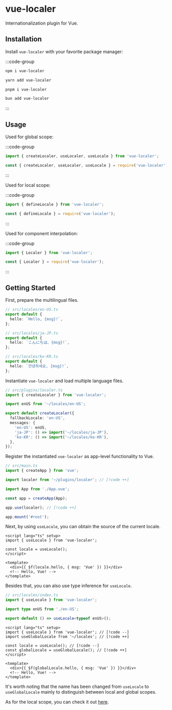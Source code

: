 # <div class="flex items-center">vue-localer[<div class="i-tabler-brand-github ms-2"></div>](https://github.com/Vanilla-IceCream/vue-localer)</div>

Internationalization plugin for Vue.

## Installation

Install `vue-localer` with your favorite package manager:

:::code-group

```sh [npm]
npm i vue-localer
```

```sh [Yarn]
yarn add vue-localer
```

```sh [pnpm]
pnpm i vue-localer
```

```sh [Bun]
bun add vue-localer
```

:::

## Usage

Used for global scope:

:::code-group

```ts [ESM]
import { createLocaler, useLocaler, useLocale } from 'vue-localer';
```

```ts [CJS]
const { createLocaler, useLocaler, useLocale } = require('vue-localer');
```

:::

Used for local scope:

:::code-group

```ts [ESM]
import { defineLocale } from 'vue-localer';
```

```ts [CJS]
const { defineLocale } = require('vue-localer');
```

:::

Used for component interpolation:

:::code-group

```ts [ESM]
import { Localer } from 'vue-localer';
```

```ts [CJS]
const { Localer } = require('vue-localer');
```

:::

## Getting Started

First, prepare the multilingual files.

```ts
// src/locales/en-US.ts
export default {
  hello: `Hello, {msg}!`,
};

// src/locales/ja-JP.ts
export default {
  hello: `こんにちは、{msg}!`,
};

// src/locales/ko-KR.ts
export default {
  hello: `안녕하세요, {msg}!`,
};
```

Instantiate `vue-localer` and load multiple language files.

```ts
// src/plugins/localer.ts
import { createLocaler } from 'vue-localer';

import enUS from '~/locales/en-US';

export default createLocaler({
  fallbackLocale: 'en-US',
  messages: {
    'en-US': enUS,
    'ja-JP': () => import('~/locales/ja-JP'),
    'ko-KR': () => import('~/locales/ko-KR'),
  },
});
```

Register the instantiated `vue-localer` as app-level functionality to Vue.

```ts
// src/main.ts
import { createApp } from 'vue';

import localer from '~/plugins/localer'; // [!code ++]

import App from './App.vue';

const app = createApp(App);

app.use(localer); // [!code ++]

app.mount('#root');
```

Next, by using `useLocale`, you can obtain the source of the current locale.

```vue
<script lang="ts" setup>
import { useLocale } from 'vue-localer';

const locale = useLocale();
</script>

<template>
  <div>{{ $f(locale.hello, { msg: 'Vue' }) }}</div>
  <!-- Hello, Vue! -->
</template>
```

Besides that, you can also use type inference for `useLocale`.

```ts
// src/locales/index.ts
import { useLocale } from 'vue-localer';

import type enUS from './en-US';

export default () => useLocale<typeof enUS>();
```

```vue
<script lang="ts" setup>
import { useLocale } from 'vue-localer'; // [!code --]
import useGlobalLocale from '~/locales'; // [!code ++]

const locale = useLocale(); // [!code --]
const globalLocale = useGlobalLocale(); // [!code ++]
</script>

<template>
  <div>{{ $f(globalLocale.hello, { msg: 'Vue' }) }}</div>
  <!-- Hello, Vue! -->
</template>
```

It's worth noting that the name has been changed from `useLocale` to `useGlobalLocale` mainly to distinguish between local and global scopes.

As for the local scope, you can check it out [here](./local-scope.md).
